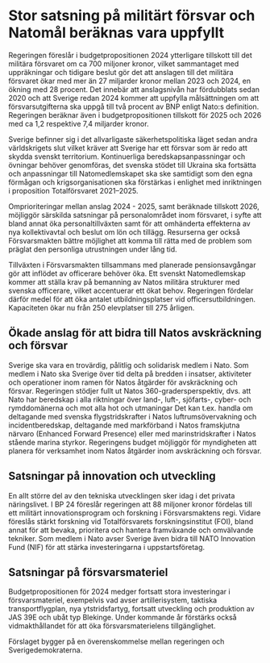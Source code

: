 # Stor satsning på militärt försvar och Natomål beräknas vara uppfyllt

Regeringen föreslår i budgetpropositionen 2024 ytterligare tillskott till det militära försvaret om ca 700 miljoner kronor, vilket sammantaget med uppräkningar och tidigare beslut gör det att anslagen till det militära försvaret ökar med mer än 27 miljarder kronor mellan 2023 och 2024, en ökning med 28 procent. Det innebär att anslagsnivån har fördubblats sedan 2020 och att Sverige redan 2024 kommer att uppfylla målsättningen om att försvarsutgifterna ska uppgå till två procent av BNP enligt Nato:s definition. Regeringen beräknar även i budgetpropositionen tillskott för 2025 och 2026 med ca 1,2 respektive 7,4 miljarder kronor.

Sverige befinner sig i det allvarligaste säkerhetspolitiska läget sedan andra världskrigets slut vilket kräver att Sverige har ett försvar som är redo att skydda svenskt territorium. Kontinuerliga beredskapsanpassningar och övningar behöver genomföras, det svenska stödet till Ukraina ska fortsätta och anpassningar till Natomedlemskapet ska ske samtidigt som den egna förmågan och krigsorganisationen ska förstärkas i enlighet med inriktningen i proposition Totalförsvaret 2021–2025.

Omprioriteringar mellan anslag 2024 - 2025, samt beräknade tillskott 2026, möjliggör särskilda satsningar på personalområdet inom försvaret, i syfte att bland annat öka personaltillväxten samt för att omhänderta effekterna av nya kollektivavtal och beslut om lön och tillägg. Resurserna ger också Försvarsmakten bättre möjlighet att komma till rätta med de problem som präglat den personliga utrustningen under lång tid.

Tillväxten i Försvarsmakten tillsammans med planerade pensionsavgångar gör att inflödet av officerare behöver öka. Ett svenskt Natomedlemskap kommer att ställa krav på bemanning av Natos militära strukturer med svenska officerare, vilket accentuerar ett ökat behov. Regeringen fördelar därför medel för att öka antalet utbildningsplatser vid officersutbildningen. Kapaciteten ökar nu från 250 elevplatser till 275 årligen.

## Ökade anslag för att bidra till Natos avskräckning och försvar

Sverige ska vara en trovärdig, pålitlig och solidarisk medlem i Nato. Som medlem i Nato ska Sverige över tid delta på bredden i insatser, aktiviteter och operationer inom ramen för Natos åtgärder för avskräckning och försvar. Regeringen stödjer fullt ut Natos 360-gradersperspektiv, dvs. att Nato har beredskap i alla riktningar över land-, luft-, sjöfarts-, cyber- och rymddomänerna och mot alla hot och utmaningar Det kan t.ex. handla om deltagande med svenska flygstridskrafter i Natos luftrumsövervakning och incidentberedskap, deltagande med markförband i Natos framskjutna närvaro (Enhanced Forward Presence) eller med marinstridskrafter i Natos stående marina styrkor. Regeringens budget möjliggör för myndigheten att planera för verksamhet inom Natos åtgärder inom avskräckning och försvar.

## Satsningar på innovation och utveckling

En allt större del av den tekniska utvecklingen sker idag i det privata näringslivet. I BP 24 föreslår regeringen att 88 miljoner kronor fördelas till ett militärt innovationsprogram och forskning i Försvarsmaktens regi. Vidare föreslås stärkt forskning vid Totalförsvarets forskningsinstitut (FOI), bland annat för att bevaka, prioritera och hantera framväxande och omvälvande tekniker. Som medlem i Nato avser Sverige även bidra till NATO Innovation Fund (NIF) för att stärka investeringarna i uppstartsföretag.

## Satsningar på försvarsmateriel

Budgetpropositionen för 2024 medger fortsatt stora investeringar i försvarsmateriel, exempelvis vad avser artillerisystem, taktiska transportflygplan, nya ytstridsfartyg, fortsatt utveckling och produktion av JAS 39E och ubåt typ Blekinge. Under kommande år förstärks också vidmakthållandet för att öka försvarsmaterielens tillgänglighet.

Förslaget bygger på en överenskommelse mellan regeringen och Sverigedemokraterna.
